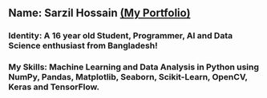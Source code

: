 ## Name: Sarzil Hossain [(My Portfolio)](https:/prmethus.github.io)

### Identity: A 16 year old Student, Programmer, AI and Data Science enthusiast from Bangladesh!
### My Skills: Machine Learning and Data Analysis in Python using NumPy, Pandas, Matplotlib, Seaborn, Scikit-Learn, OpenCV, Keras and TensorFlow.


<!--
**prmethus/prmethus** is a ✨ _special_ ✨ repository because its `README.md` (this file) appears on your GitHub profile.

Here are some ideas to get you started:

- 🔭 I’m currently working on ...
- 🌱 I’m currently learning ...
- 👯 I’m looking to collaborate on ...
- 🤔 I’m looking for help with ...
- 💬 Ask me about ...
- 📫 How to reach me: ...
- 😄 Pronouns: ...
- ⚡ Fun fact: ...
-->
